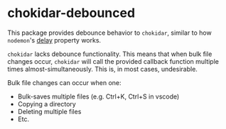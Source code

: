 # chokidar-debounced

This package provides debounce behavior to `chokidar`, similar to how `nodemon`'s [delay](https://github.com/remy/nodemon#delaying-restarting) property works.

`chokidar` lacks debounce functionality. This means that when bulk file changes occur, `chokidar` will call the provided callback function multiple times almost-simultaneously. This is, in most cases, undesirable.

Bulk file changes can occur when one:
* Bulk-saves multiple files (e.g. Ctrl+K, Ctrl+S in vscode)
* Copying a directory
* Deleting multiple files
* Etc.
